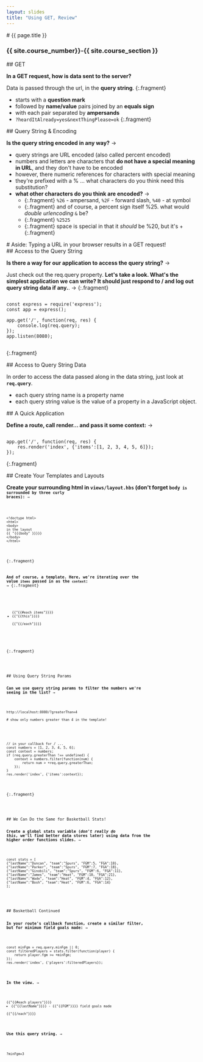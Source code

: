 ```yaml
---
layout: slides
title: "Using GET, Review"
---
```


<section markdown="block" class="intro-slide">
# {{ page.title }}

### {{ site.course_number}}-{{ site.course_section }}

<p><small></small></p>
</section>

<section markdown="block">
## GET

__In a GET request, how is data sent to the server?__ 

Data is passed through the url, in the __query string__.
{:.fragment}

* starts with a __question mark__
* followed by __name/value__ pairs joined by an __equals sign__
* with each pair separated by __ampersands__
* <code>?heardItAlready=yes&nextThingPlease=ok</code>
{:.fragment}
</section>

<section markdown="block">
## Query String & Encoding

__Is the query string encoded in any way?__ &rarr;

* query strings are URL encoded (also called percent encoded)
* numbers and letters are characters that __do not have a special meaning in URL__, and they don't have to be encoded
* however, there numeric references for characters with special meaning 
* they're prefixed with a % ... what characters do you think need this substitution?
* __what other characters do you think are encoded?__ &rarr;
	* {:.fragment} <code>%26</code> - ampersand, <code>%2F</code> - forward slash, <code>%40</code> - at symbol
	* {:.fragment} and of course, a percent sign itself %25. what would _double urlencoding_ <code>&</code> be?
	* {:.fragment} <code>%2525</code>
    * {:.fragment} space is special in that it _should_ be %20, but it's +
{:.fragment}
</section>

<section markdown="block">
# Aside: Typing a URL in your browser results in a GET request!
</section>

<section markdown="block">
## Access to the Query String

__Is there a way for our application to access the query string?__ &rarr;

Just check out the req.query property. __Let's take a look. What's the simplest application we can write? It should just respond to / and log out query string data if any.__. &rarr;
{:.fragment}

<pre><code data-trim contenteditable>
const express = require('express');
const app = express();

app.get('/', function(req, res) {
	console.log(req.query);
});
app.listen(8080);

</code></pre>
{:.fragment}
</section>

<section markdown="block">
## Access to Query String Data

In order to access the data passed along in the data string, just look at __<code>req.query</code>__.

* each query string name is a property name 
* each query string value is the value of a property in a JavaScript object.

</section>


<section markdown="block">
## A Quick Application

__Define a route, call render... and pass it some context:__ &rarr;

<pre><code data-trim contenteditable>
app.get('/', function(req, res) {
	res.render('index', {'items':[1, 2, 3, 4, 5, 6]});
});
</code></pre>
{:.fragment}
</section>

<section markdown="block">
## Create Your Templates and Layouts

__Create your surrounding html in <code>views/layout.hbs</code> (don't forget <code>body<code> is surrounded by three curly braces):__ &rarr;

<pre><code data-trim contenteditable>
&lt;!doctype html&gt;
&lt;html&gt;
&lt;body&gt;
in the layout
{{ "{{{body" }}}}}
&lt;/body&gt;
&lt;/html&gt;
</code></pre>
{:.fragment}

__And of course, a template. Here, we're iterating over the value <code>items</code> passed in as the <code>context</code>:__ &rarr;
{:.fragment}

<pre><code data-trim contenteditable>
<ul>
{{"{{#each items"}}}}
<li>{{"{{this"}}}}</li>
{{"{{/each"}}}}
</ul>
</code></pre>
{:.fragment}
</section>

<section markdown="block">
## Using Query String Params

__Can we use query string params to filter the numbers we're seeing in the list?__ &rarr;

<pre><code data-trim contenteditable>
http://localhost:8080/?greaterThan=4

# show only numbers greater than 4 in the template!
</code></pre>

<pre><code data-trim contenteditable>
// in your callback for / ...
const numbers = [1, 2, 3, 4, 5, 6];
const context = numbers;
if (req.query.greaterThan !== undefined) {
	context = numbers.filter(function(num) {
		return num > +req.query.greaterThan;
	});
}
res.render('index', {'items':context});
</code></pre>
{:.fragment}
</section>

<section markdown="block">
## We Can Do the Same for Basketball Stats!

__Create a global stats variable (_don't really do this_, we'll find better data stores later) using data from the higher order functions slides.__ &rarr;

<pre><code data-trim contenteditable>
const stats = [
{"lastName":"Duncan", "team":"Spurs", "FGM":5, "FGA":10},
{"lastName":"Parker", "team":"Spurs", "FGM":7, "FGA":18},
{"lastName":"Ginobili", "team":"Spurs", "FGM":6, "FGA":11},
{"lastName":"James", "team":"Heat", "FGM":10, "FGA":21},
{"lastName":"Wade", "team":"Heat", "FGM":4, "FGA":12},
{"lastName":"Bosh", "team":"Heat", "FGM":6, "FGA":14}
];
</code></pre>

</section>
<section markdown="block">
## Basketball Continued

__In your route's callback function, create a similar filter, but for minimum field goals made:__ &rarr;

<pre><code data-trim contenteditable>
const minFgm = req.query.minFgm || 0;
const filteredPlayers = stats.filter(function(player) {
	return player.fgm >= +minFgm;
});
res.render('index', {'players':filteredPlayers});
</code></pre>

__In the view.__ &rarr;

<pre><code data-trim contenteditable>
{{"{{#each players"}}}}
<li>{{"{{lastName"}}}} - {{"{{FGM"}}}} field goals made </li>
{{"{{/each"}}}}
</code></pre>

__Use this query string.__ &rarr;

<pre><code data-trim contenteditable>
?minFgm=3
</code></pre>
</section>
